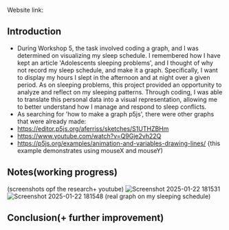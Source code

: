 Website link:

## Introduction
- During Workshop 5, the task involved coding a graph, and I was determined on visualizing my sleep schedule. I remembered how I have kept an article 'Adolescents sleeping problems', and I thought of why not record my sleep schedule, and make it a graph. Specifically, I want to display my hours I slept in the afternoon and at night over a given period. As on sleeping problems, this project provided an opportunity to analyze and reflect on my sleeping patterns. Through coding, I was able to translate this personal data into a visual representation, allowing me to better understand how I manage and respond to sleep conflicts. 
- As searching for 'how to make a graph p5js', there were other graphs that were already made:
- https://editor.p5js.org/aferriss/sketches/S1UTHZBHm
- https://www.youtube.com/watch?v=Q9Gje2vh22Q
- https://p5js.org/examples/animation-and-variables-drawing-lines/ {this example demonstrates using mouseX and mouseY)
## Notes(working progress)
(screenshots opf the research+ youtube)
![Screenshot 2025-01-22 181531](https://github.com/user-attachments/assets/9790ca38-b638-42ab-b45f-4aeec7384fe6)
![Screenshot 2025-01-22 181548](https://github.com/user-attachments/assets/ee469aea-e5b5-4cc6-8bb5-703025526c4a)
(real graph on my sleeping schedule)

## Conclusion(+ further improvement)
